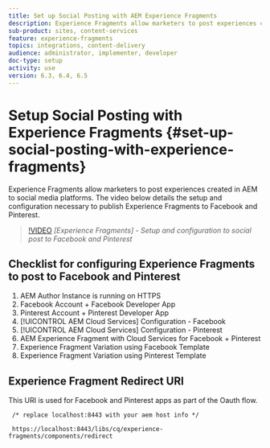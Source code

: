 ```yaml
---
title: Set up Social Posting with AEM Experience Fragments
description: Experience Fragments allow marketers to post experiences created in AEM to social media platforms. The video below details the setup and configuration necessary to publish Experience Fragments to Facebook and Pinterest.
sub-product: sites, content-services
feature: experience-fragments
topics: integrations, content-delivery
audience: administrator, implementer, developer
doc-type: setup
activity: use
version: 6.3, 6.4, 6.5
---
```


# Setup Social Posting with Experience Fragments {#set-up-social-posting-with-experience-fragments}

Experience Fragments allow marketers to post experiences created in AEM to social media platforms. The video below details the setup and configuration necessary to publish Experience Fragments to Facebook and Pinterest.

>[!VIDEO](https://video.tv.adobe.com/v/20592/?quality=9&learn=on)
*[Experience Fragments] - Setup and configuration to social post to Facebook and Pinterest*

## Checklist for configuring Experience Fragments to post to Facebook and Pinterest

1. AEM Author Instance is running on HTTPS
2. Facebook Account + Facebook Developer App
3. Pinterest Account + Pinterest Developer App
4. [!UICONTROL AEM Cloud Services] Configuration - Facebook
5. [!UICONTROL AEM Cloud Services] Configuration - Pinterest
6. AEM Experience Fragment with Cloud Services for Facebook + Pinterest
7. Experience Fragment Variation using Facebook Template
8. Experience Fragment Variation using Pinterest Template

## Experience Fragment Redirect URI

This URI is used for Facebook and Pinterest apps as part of the Oauth flow.

```plain
 /* replace localhost:8443 with your aem host info */

 https://localhost:8443/libs/cq/experience-fragments/components/redirect
```

